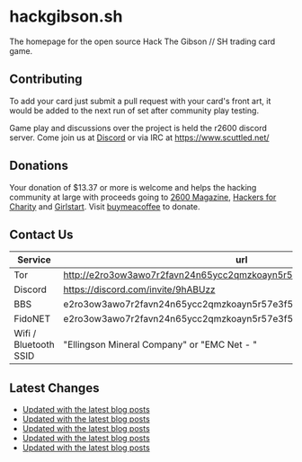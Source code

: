 # hackgibson.sh
The homepage for the open source Hack The Gibson // SH trading card game.


## Contributing

To add your card just submit a pull request with your card's front art, it would be added to the next run of set after community play testing.

Game play and discussions over the project is held the r2600 discord server. Come join us at [Discord](https://discord.com/invite/9hABUzz) or via IRC at https://www.scuttled.net/


## Donations

Your donation of $13.37 or more is welcome and helps the hacking community at large with proceeds going to [2600 Magazine](https://2600.com/), [Hackers for Charity](https://hackersforcharity.org) and [Girlstart](https://girlstart.org).  Visit [buymeacoffee](https://www.buymeacoffee.com/hackgibson.sh) to donate.


## Contact Us

Service | url
-|-
Tor | http://e2ro3ow3awo7r2favn24n65ycc2qmzkoayn5r57e3f56nvjwdcgg32ad.onion
Discord | https://discord.com/invite/9hABUzz
BBS | e2ro3ow3awo7r2favn24n65ycc2qmzkoayn5r57e3f56nvjwdcgg32ad.onion:23
FidoNET | e2ro3ow3awo7r2favn24n65ycc2qmzkoayn5r57e3f56nvjwdcgg32ad.onion:24554
Wifi / Bluetooth SSID | "Ellingson Mineral Company" or "EMC Net - <fidonet address>"

## Latest Changes
<!-- BLOG-POST-LIST:START -->
- [Updated with the latest blog posts](https://github.com/DFW2600/hackgibson.sh/commit/0a7c5da7d6917f34d5981e24c862afecdc456ce1)
- [Updated with the latest blog posts](https://github.com/DFW2600/hackgibson.sh/commit/95b20b6dc5e13fad8c92c98835f016d071db9498)
- [Updated with the latest blog posts](https://github.com/DFW2600/hackgibson.sh/commit/53d6e1c073accb2de90896cdfb1c5f97e71dcb2d)
- [Updated with the latest blog posts](https://github.com/DFW2600/hackgibson.sh/commit/f306fe2d8fb32374b855789a5e786251ccb27ff7)
- [Updated with the latest blog posts](https://github.com/DFW2600/hackgibson.sh/commit/0301acaed5cbfd0387e524a45cdee364a97cbdd5)
<!-- BLOG-POST-LIST:END -->
